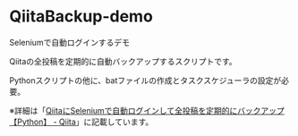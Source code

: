 # QiitaBackup-demo
Seleniumで自動ログインするデモ

Qiitaの全投稿を定期的に自動バックアップするスクリプトです。

Pythonスクリプトの他に、batファイルの作成とタスクスケジューラの設定が必要。

※詳細は「[QiitaにSeleniumで自動ログインして全投稿を定期的にバックアップ【Python】 - Qiita](https://qiita.com/kokokocococo555/items/cfe913ff5960e90cb61a)」に記載しています。
